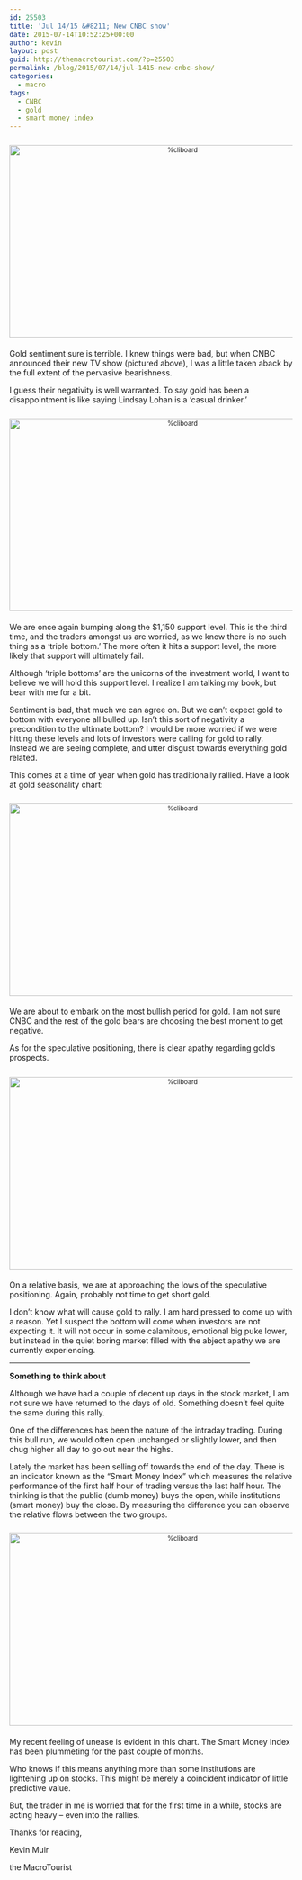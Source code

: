 ```yaml
---
id: 25503
title: 'Jul 14/15 &#8211; New CNBC show'
date: 2015-07-14T10:52:25+00:00
author: kevin
layout: post
guid: http://themacrotourist.com/?p=25503
permalink: /blog/2015/07/14/jul-1415-new-cnbc-show/
categories:
  - macro
tags:
  - CNBC
  - gold
  - smart money index
---
```

<div style="width: image width px; font-size: 80%; text-align: center;">
  <a href="http://themacrotourist.com/pictures/CNBCWorstJul1415.png"><img class="size-full wp-image-14271" style="padding-top: 1.0em; padding-bottom: 0.5em;" src="http://themacrotourist.com/pictures/CNBCWorstJul1415.png" alt="%cliboard" width="600" height="342" /></a>
</div>

Gold sentiment sure is terrible. I knew things were bad, but when CNBC announced their new TV show (pictured above), I was a little taken aback by the full extent of the pervasive bearishness.

I guess their negativity is well warranted. To say gold has been a disappointment is like saying Lindsay Lohan is a ‘casual drinker.’

<div style="width: image width px; font-size: 80%; text-align: center;">
  <a href="http://themacrotourist.com/pictures/GOLDSJul1415.png"><img class="size-full wp-image-14271" style="padding-top: 1.0em; padding-bottom: 0.5em;" src="http://themacrotourist.com/pictures/GOLDSJul1415.png" alt="%cliboard" width="600" height="342" /></a>
</div>

We are once again bumping along the $1,150 support level. This is the third time, and the traders amongst us are worried, as we know there is no such thing as a ‘triple bottom.’ The more often it hits a support level, the more likely that support will ultimately fail.

Although ‘triple bottoms’ are the unicorns of the investment world, I want to believe we will hold this support level. I realize I am talking my book, but bear with me for a bit.

Sentiment is bad, that much we can agree on. But we can’t expect gold to bottom with everyone all bulled up. Isn’t this sort of negativity a precondition to the ultimate bottom? I would be more worried if we were hitting these levels and lots of investors were calling for gold to rally. Instead we are seeing complete, and utter disgust towards everything gold related.

This comes at a time of year when gold has traditionally rallied. Have a look at gold seasonality chart:

<div style="width: image width px; font-size: 80%; text-align: center;">
  <a href="http://themacrotourist.com/pictures/GOLDSeasonJul1315.png"><img class="size-full wp-image-14271" style="padding-top: 1.0em; padding-bottom: 0.5em;" src="http://themacrotourist.com/pictures/GOLDSeasonJul1315.png" alt="%cliboard" width="600" height="342" /></a>
</div>

We are about to embark on the most bullish period for gold. I am not sure CNBC and the rest of the gold bears are choosing the best moment to get negative.

As for the speculative positioning, there is clear apathy regarding gold’s prospects.

<div style="width: image width px; font-size: 80%; text-align: center;">
  <a href="http://themacrotourist.com/pictures/GOLDSPECJul1315.png"><img class="size-full wp-image-14271" style="padding-top: 1.0em; padding-bottom: 0.5em;" src="http://themacrotourist.com/pictures/GOLDSPECJul1315.png" alt="%cliboard" width="600" height="342" /></a>
</div>

On a relative basis, we are at approaching the lows of the speculative positioning. Again, probably not time to get short gold.

I don’t know what will cause gold to rally. I am hard pressed to come up with a reason. Yet I suspect the bottom will come when investors are not expecting it. It will not occur in some calamitous, emotional big puke lower, but instead in the quiet boring market filled with the abject apathy we are currently experiencing.

<hr size="3" width="85%" />

**Something to think about**

Although we have had a couple of decent up days in the stock market, I am not sure we have returned to the days of old. Something doesn’t feel quite the same during this rally.

One of the differences has been the nature of the intraday trading. During this bull run, we would often open unchanged or slightly lower, and then chug higher all day to go out near the highs.

Lately the market has been selling off towards the end of the day. There is an indicator known as the “Smart Money Index” which measures the relative performance of the first half hour of trading versus the last half hour. The thinking is that the public (dumb money) buys the open, while institutions (smart money) buy the close. By measuring the difference you can observe the relative flows between the two groups.

<div style="width: image width px; font-size: 80%; text-align: center;">
  <a href="http://themacrotourist.com/pictures/SmartJul1315.png"><img class="size-full wp-image-14271" style="padding-top: 1.0em; padding-bottom: 0.5em;" src="http://themacrotourist.com/pictures/SmartJul1315.png" alt="%cliboard" width="600" height="342" /></a>
</div>

My recent feeling of unease is evident in this chart. The Smart Money Index has been plummeting for the past couple of months.

Who knows if this means anything more than some institutions are lightening up on stocks. This might be merely a coincident indicator of little predictive value.

But, the trader in me is worried that for the first time in a while, stocks are acting heavy &#8211; even into the rallies.

Thanks for reading,
  
Kevin Muir
  
the MacroTourist